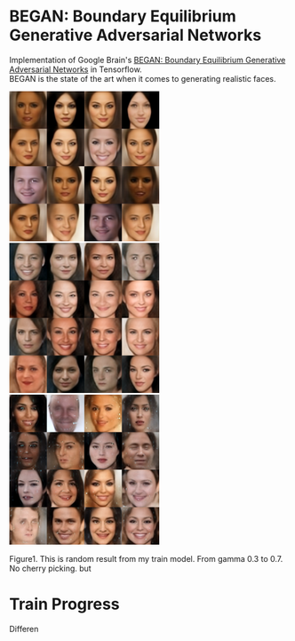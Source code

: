 # BEGAN: Boundary Equilibrium Generative Adversarial Networks
Implementation of Google Brain's [BEGAN: Boundary Equilibrium Generative Adversarial Networks](https://arxiv.org/pdf/1610.07629v2.pdf) in Tensorflow. \
BEGAN is the state of the art when it comes to generating realistic faces.

<p>
<img src="Result/gamma_0.3.bmp" width="270" height="270" />
<img src="Result/gamma_0.4.bmp" width="270" height="270" />
<img src="Result/gamma_0.5.bmp" width="270" height="270" />
</p>

Figure1. This is random result from my train model. From gamma 0.3 to 0.7. No cherry picking. but 

# Train Progress
Differen
